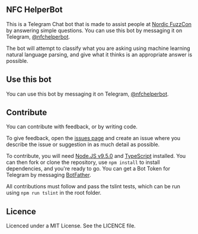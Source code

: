 NFC HelperBot
---

This is a Telegram Chat bot that is made to assist people at [Nordic FuzzCon](https://nordicfuzzcon.org/) by answering simple questions. You can use this bot by messaging it on Telegram, [@nfchelperbot](https://t.me/nfchelperbot).

The bot will attempt to classify what you are asking using machine learning natural language parsing, and give what it thinks is an appropriate answer is possible.

## Use this bot

You can use this bot by messaging it on Telegram, [@nfchelperbot](https://t.me/nfchelperbot).

## Contribute

You can contribute with feedback, or by writing code.

To give feedback, open the [issues page](https://github.com/HumaneWolf/nfc-helperbot/issues) and create an issue where you describe the issue or suggestion in as much detail as possible.

To contribute, you will need [Node.JS v9.5.0](https://nodejs.org/en/) and [TypeScript](https://www.typescriptlang.org/) installed. You can then fork or clone the repository, use `npm install` to install dependencies, and you're ready to go. You can get a Bot Token for Telegram by messaging [BotFather](https://telegram.me/BotFather).

All contributions must follow and pass the tslint tests, which can be run using `npm run tslint` in the root folder.

## Licence

Licenced under a MIT License. See the LICENCE file.
